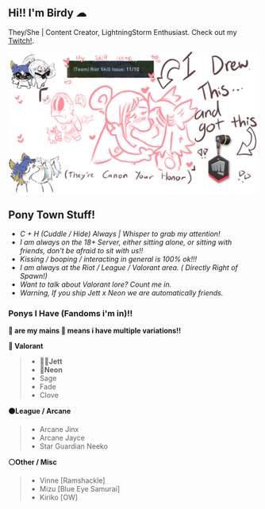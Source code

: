 ## Hi!! I'm Birdy ☁
They/She | Content Creator, LightningStorm Enthusiast.
Check out my [Twitch!](https://www.twitch.tv/itsbirdy).

![](https://github.com/iitsBirdy/iitsbirdygiftime/blob/main/IMG_2429.png)

## Pony Town Stuff!
* _C + H (Cuddle / Hide) Always | Whisper to grab my attention!_
* _I am always on the 18+ Server, either sitting alone, or sitting with friends, don't be afraid to sit with us!!_
* _Kissing / booping / interacting in general is 100% ok!!!_
* _I am always at the Riot / League / Valorant area. ( Directly Right of Spawn!)_
* _Want to talk about Valorant lore? Count me in._
* _Warning, If you ship Jett x Neon we are automatically friends._

### Ponys I Have (Fandoms i'm in)!!
**💙 are my mains 🤍 means i have multiple variations!!** 

**🔴 Valorant**   
> * **💙🤍Jett** 
> * **💙Neon**
> * Sage
> * Fade
> * Clove
  
 **🟠League / Arcane**
>  * Arcane Jinx
>  * Arcane Jayce
>  * Star Guardian Neeko

**⚪Other / Misc**
> * Vinne [Ramshackle]
> * Mizu [Blue Eye Samurai]
> * Kiriko [OW]
